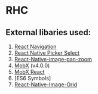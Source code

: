 # RHC
## External libaries used:
1. [React Navigation](https://reactnavigation.org/)
2. [React Native Picker Select](https://github.com/lawnstarter/react-native-picker-select/tree/master/example)
3. [React-Native-image-pan-zoom](https://www.npmjs.com/package/react-native-image-pan-zoom)
4. [MobX](https://mobx.js.org/) (v4.0.0)
5. [MobX React](https://github.com/mobxjs/mobx-react)
6. [ES6 Symbols]
7. [React-Native-Image-Grid](https://www.npmjs.com/package/react-native-image-grid)
